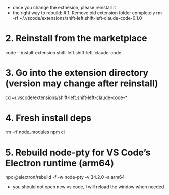 - once you change the extnesion, please reinstall it
- the right way to rebuild: # 1. Remove old extension folder completely
rm -rf ~/.vscode/extensions/shift-left.shift-left-claude-code-0.1.0

# 2. Reinstall from the marketplace
code --install-extension shift-left.shift-left-claude-code

# 3. Go into the extension directory (version may change after reinstall)
cd ~/.vscode/extensions/shift-left.shift-left-claude-code-*

# 4. Fresh install deps
rm -rf node_modules
npm ci

# 5. Rebuild node-pty for VS Code’s Electron runtime (arm64)
npx @electron/rebuild -f -w node-pty -v 34.2.0 -a arm64
- you should not open new vs code, I will reload the window when needed